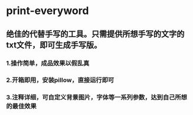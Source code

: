 # print-everyword
## 绝佳的代替手写的工具。只需提供所想手写的文字的txt文件，即可生成手写版。
### 1.操作简单，成品效果以假乱真
### 2.开箱即用，安装pillow，直接运行即可
### 3.注释详细，可自定义背景图片，字体等一系列参数，达到自己所想的最佳效果


